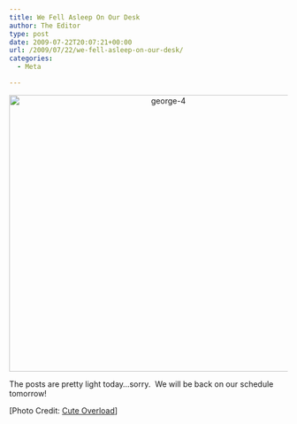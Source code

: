 ```yaml
---
title: We Fell Asleep On Our Desk
author: The Editor
type: post
date: 2009-07-22T20:07:21+00:00
url: /2009/07/22/we-fell-asleep-on-our-desk/
categories:
  - Meta

---
```

<p style="text-align: center;">
  <a href="http://punchingkitty.com/wp-content/uploads/2009/07/george-4.jpg"><img class="size-full wp-image-1014 aligncenter" title="george-4" src="http://punchingkitty.com/wp-content/uploads/2009/07/george-4.jpg" alt="george-4" width="560" height="500" srcset="http://media.punchingkitty.com/wordpress/2009/07/george-4.jpg 560w, http://media.punchingkitty.com/wordpress/2009/07/george-4-300x267.jpg 300w" sizes="(max-width: 560px) 100vw, 560px" /></a>
</p>

The posts are pretty light today&#8230;sorry.  We will be back on our schedule tomorrow!

[Photo Credit: [Cute Overload][1]]

 [1]: http://cuteoverload.com